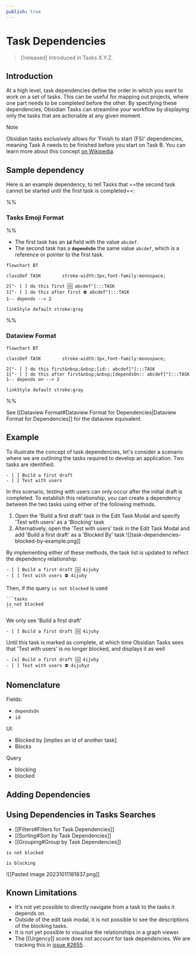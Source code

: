 ```yaml
---
publish: true
---
```


# Task Dependencies

> [!released]
> Introduced in Tasks X.Y.Z.

## Introduction

At a high level, task dependencies define the order in which you want to work on a set of tasks.
This can be useful for mapping out projects, where one part needs to be completed before the other.
By specifying these dependencies, Obsidian Tasks can streamline your workflow by displaying only the tasks that are actionable at any given moment.

> [!NOTE]
> Obsidian tasks exclusively allows for 'Finish to start (FS)' dependencies, meaning Task A needs to be finished before you start on Task B. You can learn more about this concept [on Wikipedia](https://en.wikipedia.org/wiki/Dependency_(project_management)).

## Sample dependency

Here is an example dependency, to tell Tasks that ==the second task cannot be started until the first task is completed==:

%%
### Tasks Emoji Format
%%

- The first task has an **`id`** field with the value `abcdef`.
- The second task has a **`dependsOn`** the same value `abcdef`, which is a reference or pointer to the first task.

```mermaid
flowchart BT

classDef TASK        stroke-width:3px,font-family:monospace;

2["- [ ] do this first 🆔 abcdef"]:::TASK
1["- [ ] do this after first ⛔️ abcdef"]:::TASK
1-- depends --> 2

linkStyle default stroke:gray
```

%%
### Dataview Format

```mermaid
flowchart BT

classDef TASK        stroke-width:3px,font-family:monospace;

2["- [ ] do this first&nbsp;&nbsp;[id:: abcdef]"]:::TASK
1["- [ ] do this after first&nbsp;&nbsp;[dependsOn:: abcdef]"]:::TASK
1-- depends on --> 2

linkStyle default stroke:gray
```

%%

See [[Dataview Format#Dataview Format for Dependencies|Dataview Format for Dependencies]] for the dataview equivalent.

## Example

To illustrate the concept of task dependencies, let's consider a scenario where we are outlining the tasks required to develop an application. Two tasks are identified:

```text
- [ ] Build a first draft
- [ ] Test with users
```

In this scenario, testing with users can only occur after the initial draft is completed. To establish this relationship, you can create a dependency between the two tasks using either of the following methods.

1. Open the 'Build a first draft' task in the Edit Task Modal and specify 'Test with users' as a 'Blocking' task
2. Alternatively, open the 'Test with users' task in the Edit Task Modal and add 'Build a first draft' as a 'Blocked By' task
    ![[task-dependencies-blocked-by-example.png]]

By implementing either of these methods, the task list is updated to reflect the dependency relationship:

```text
- [ ] Build a first draft 🆔 4ijuhy
- [ ] Test with users ⛔️ 4ijuhy
```

Then, if the query `is not blocked` is used

    ```tasks
    is not blocked
    ```

We only see 'Build a first draft'

```text
- [ ] Build a first draft 🆔 4ijuhy
```

Until this task is marked as complete, at which time Obsidian Tasks sees that 'Test with users' is no longer blocked, and displays it as well

```text
- [x] Build a first draft 🆔 4ijuhy
- [ ] Test with users ⛔️ 4ijuhyz
```

## Nomenclature

Fields:

- `dependsOn`
- `id`

UI:

- Blocked by [implies an id of another task]
- Blocks

Query

- blocking
- blocked

## Adding Dependencies

## Using Dependencies in Tasks Searches

- [[Filters#Filters for Task Dependencies]]
- [[Sorting#Sort by Task Dependencies]]
- [[Grouping#Group by Task Dependencies]]

`is not blocked`

`is blocking`

![[Pasted image 20231011181837.png]]

## Known Limitations

- It's not yet possible to directly navigate from a task to the tasks it depends on.
- Outside of the edit task modal, it is not possible to see the descriptions of the blocking tasks.
- It is not yet possible to visualise the relationships in a graph viewer.
- The [[Urgency]] score does not account for task dependencies. We are tracking this in [issue #2655](https://github.com/obsidian-tasks-group/obsidian-tasks/issues/2655).
